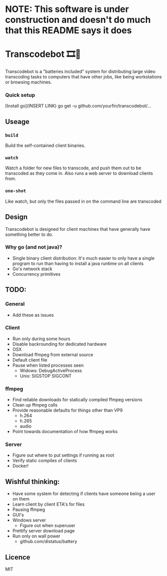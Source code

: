# NOTE: This software is under construction and doesn't do much that this README says it does
# Transcodebot 🎞🤖
Transcodebot is a "batteries included" system for distributing large video transcoding tasks to computers that have other jobs, like being workstations or browsing machines.

### Quick setup
[Install go](INSERT LINK)
    go get -u github.com/yourfin/transcodebot/...

## Useage
### `build`
Build the self-contained client binaries.

### `watch`
Watch a folder for new files to transcode, and push them out to be transcoded as they come in.
Also runs a web server to download clients from.

### `one-shot`
Like watch, but only the files passed in on the command line are transcoded

## Design
Transcodebot is designed for client machines that have generally have something better to do.

### Why go (and not java)?
 - Single binary client distribution:
It's much easier to only have a single program to run than having to install a java runtime on all clients
 - Go's network stack
 - Concurrency primitives

## TODO:
### General
 - Add these as issues
### Client
 - Run only during some hours
 - Disable backrounding for dedicated hardware
 - OSX
 - Download ffmpeg from external source
 - Default client file
 - Pause when listed processes seen
   - Widows: DebugActiveProcess
   - Unix: SIGSTOP SIGCONT
### ffmpeg
 - Find reliable downloads for statically compiled ffmpeg versions
 - Clean up ffmpeg calls
 - Provide reasonable defaults for things other than VP9
   - h.264
   - h.265
   - audio
 - Point towards documentation of how ffmpeg works
### Server
 - Figure out where to put settings if running as root
 - Verify static compiles of clients
 - Docker!

## Wishful thinking:
 - Have some system for detecting if clients have someone being a user on them
 - Learn client by client ETA's for files
 - Pausing ffmpeg
 - GUI's
 - Windows server
   - Figure out when superuser
 - Prettify server download page
 - Run only on wall power
   - github.com/distatus/battery

## Licence
MIT
